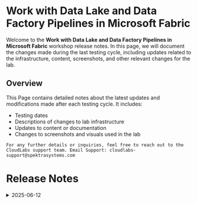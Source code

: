 # Work with Data Lake and Data Factory Pipelines in Microsoft Fabric​

Welcome to the **Work with Data Lake and Data Factory Pipelines in Microsoft Fabric​** workshop release notes. In this page, we will document the changes made during the last testing cycle, including updates related to the infrastructure, content, screenshots, and other relevant changes for the lab.

## Overview

This Page contains detailed notes about the latest updates and modifications made after each testing cycle. It includes:

- Testing dates
- Descriptions of changes to lab infrastructure
- Updates to content or documentation
- Changes to screenshots and visuals used in the lab

`For any further details or inquiries, feel free to reach out to the CloudLabs support team. Email Support: cloudlabs-support@spektrasystems.com`

# Release Notes

<details>
  <summary>2025-06-12</summary>

## Infrastructure Changes

NA

## Content Changes

NA
  
## Screenshot Updates

- Minor screenshot updates to enhance overall user experience.

## Testing Notes

- **Testing Date**: 2025-06-12
- **Resolved Issues**: NA
---
</details>

